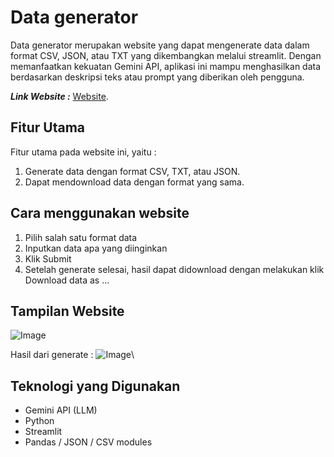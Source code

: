 # Data generator

Data generator merupakan website yang dapat mengenerate data dalam format CSV, JSON, atau TXT yang dikembangkan melalui streamlit. Dengan memanfaatkan kekuatan Gemini API, aplikasi ini mampu menghasilkan data berdasarkan deskripsi teks atau prompt yang diberikan oleh pengguna.

***Link Website :*** [Website](https://data-generator.streamlit.app/).

## Fitur Utama 
Fitur utama pada website ini, yaitu : 
1. Generate data dengan format CSV, TXT, atau JSON.
2. Dapat mendownload data dengan format yang sama.

## Cara menggunakan website 
1. Pilih salah satu format data
2. Inputkan data apa yang diinginkan
3. Klik Submit
4. Setelah generate selesai, hasil dapat didownload dengan melakukan klik Download data as ...

## Tampilan Website 
![Image](https://github.com/user-attachments/assets/617fdadc-92f2-48eb-aef0-e13bff46a02a)

Hasil dari generate : 
![Image](https://github.com/user-attachments/assets/d064e08e-a328-4a85-8b13-65613ff0378b)\

##  Teknologi yang Digunakan
- Gemini API (LLM)
- Python
- Streamlit
- Pandas / JSON / CSV modules
